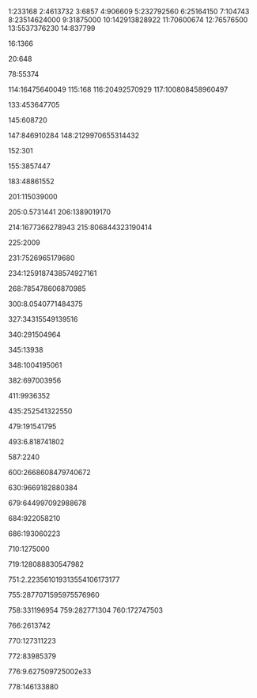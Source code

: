 1:233168
2:4613732
3:6857
4:906609
5:232792560
6:25164150
7:104743
8:23514624000
9:31875000
10:142913828922
11:70600674
12:76576500
13:5537376230
14:837799

16:1366



20:648

























































78:55374



































114:16475640049
115:168
116:20492570929
117:100808458960497















133:453647705











145:608720

147:846910284
148:2129970655314432



152:301


155:3857447



























183:48861552

















201:115039000



205:0.5731441
206:1389019170







214:1677366278943
215:806844323190414









225:2009





231:7526965179680


234:1259187438574927161

































268:785478606870985































300:8.0540771484375


























327:34315549139516












340:291504964




345:13938


348:1004195061

































382:697003956




























411:9936352























435:252541322550











































479:191541795













493:6.818741802





























































































587:2240












600:2668608479740672





























630:9669182880384
















































679:644997092988678




684:922058210

686:193060223























710:1275000








719:128088830547982































751:2.223561019313554106173177



755:2877071595975576960


758:331196954
759:282771304
760:172747503





766:2613742



770:127311223

772:83985379



776:9.627509725002e33

778:146133880
